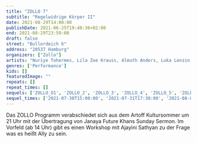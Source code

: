```yaml
---
title: "ZOLLO 7"
subtitle: "Regelwidrige Körper II"
date: 2021-08-29T14:00:00
publishDate: 2021-06-25T19:40:36+02:00
end: 2021-08-29T23:59:00
draft: false
street: "Bullerdeich 6"
address: "20537 Hamburg"
organizers: ["Zollo"]
artists: "Nuriye Tohermes, Lila Zoe Krauss, Almuth Anders, Luka Lenzin, Jan Rasehorn, Leon Lechner. Daniel Möring"
genres: ['Performance']
kids: []
featuredImage: ""
repeats: []
repeat_times: []
sequels: ['ZOLLO_O1', 'ZOLLO_2', 'ZOLLO_3', 'ZOLLO_4', 'ZOLLO_5', 'ZOLLO_6']
sequel_times: ['2021-07-30T15:00:00', '2021-07-31T17:30:00', '2021-08-01T15:00:00', '2021-08-13T18:00:00', '2021-08-14T15:00:00', '2021-08-28T14:00:00']
---
```


Das ZOLLO Programm verabschiedet sich aus dem Artoff Kultursommer um 21 Uhr mit der Übertragung von Janaya Future Khans Sunday Sermon. Im Vorfeld (ab 14 Uhr) gibt es einen Workshop mit Ajayini Sathyan zu der Frage was es heißt Ally zu sein.